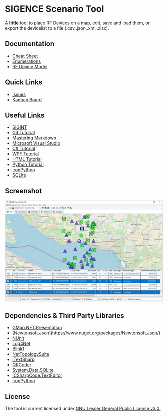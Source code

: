 # SIGENCE Scenario Tool

A **little** tool to place RF Devices on a map, edit, save and load them, or export the devicelist to a file (.csv,.json,.xml,.xlsx).

## Documentation

- [Cheat Sheet](Documentation/Generated/CheatSheet.pdf)
- [Enumerations](Source/SIGENCEScenarioTool.Library/Src/Models/EnumerationsAndConstants.md)
- [RF Device Model](Source/SIGENCEScenarioTool.Library/Src/Models/RFDevice/RFDevice.Properties.md)


## Quick Links

- [Issues](https://github.com/ObiWanLansi/SIGENCE-Scenario-Tool/issues/)
- [Kanban Board](https://github.com/ObiWanLansi/SIGENCE-Scenario-Tool/projects/1?fullscreen=true)


## Useful Links

- [SIGINT](https://en.wikipedia.org/wiki/Signals_intelligence)
- [Git Tutorial](https://www.tutorialspoint.com/git/index.htm)
- [Mastering Markdown](https://guides.github.com/features/mastering-markdown/)
- [Microsoft Visual Studio](https://visualstudio.microsoft.com/)
- [C# Tutorial](https://www.tutorialspoint.com/csharp/index.htm)
- [WPF Tutorial](https://www.tutorialspoint.com/wpf/index.htm)
- [HTML Tutorial](https://www.w3schools.com/html/default.asp)
- [Python Tutorial](https://www.tutorialspoint.com/python/index.htm)
- [IronPython](http://ironpython.net/documentation/dotnet/)
- [SQLite](https://sqlite.org/index.html)


## Screenshot

![Sorry, but here should be a Screenshot :-(](Screenshots/MainApplication.jpg  "Screenshot from the MainWindow.")


## Dependencies &amp; Third Party Libraries

- [GMap.NET.Presentation](https://www.nuget.org/packages/GMap.NET.Presentation/)
- ~~[Newtonsoft.Json]~~(https://www.nuget.org/packages/Newtonsoft.Json/)
- [NUnit](https://www.nuget.org/packages/NUnit/)
- [Log4Net](https://www.nuget.org/packages/log4net/)
- [Blink1](https://www.nuget.org/packages/Blink1.ObiWanLansi/)
- [NetTopologySuite](https://www.nuget.org/packages/NetTopologySuite/)
- [iTextSharp](https://www.nuget.org/packages/iTextSharp/)
- [QRCoder](https://github.com/codebude/QRCoder/)
- [System.Data.SQLite](https://www.nuget.org/packages/System.Data.SQLite/)
- [ICSharpCode.TextEditor](https://www.nuget.org/packages/ICSharpCode.TextEditor/)
- [IronPython](https://www.nuget.org/packages/IronPython/)


## License

The tool is current licensed under [GNU Lesser General Public License v3.0.](https://github.com/ObiWanLansi/SIGENCE-Scenario-Tool/blob/master/LICENSE)
